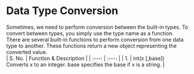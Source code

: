 # Data Type Conversion
Sometimes, we need to perform conversion between the built-in types. To convert between types, you simply use the type name as a function. <br>
There are several built-in functions to perform conversion from one data type to another. These functions return a new object representing the converted value. <br>
| S. No.  | Function & Description  |
| :---: | :---: |
| 1.  | int(x [,base]) <br> Converts x to an integer. base specifies the base if x is a string. |
